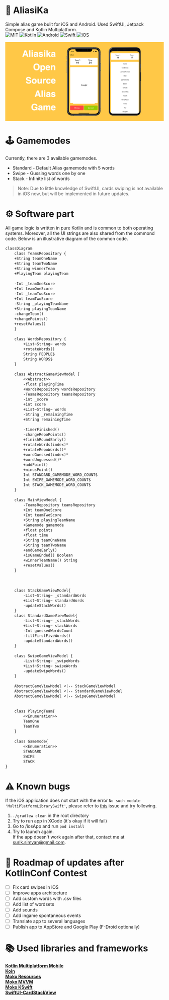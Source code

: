 
# 📱 AliasiKa
Simple alias game bulit for iOS and Android. Used SwiftUI, Jetpack Compose and Kotlin Multiplatform. <br>
![MIT](https://img.shields.io/badge/license-MIT-red?style=for-the-badge)
![Kotlin](https://img.shields.io/badge/kotlin-%237F52FF.svg?style=for-the-badge&logo=kotlin&logoColor=white)
![Android](https://img.shields.io/badge/Android-3DDC84?style=for-the-badge&logo=android&logoColor=white)
![Swift](https://img.shields.io/badge/swift-F54A2A?style=for-the-badge&logo=swift&logoColor=white) 
![iOS](https://img.shields.io/badge/iOS-000000?style=for-the-badge&logo=ios&logoColor=white)
<br>

![](https://github.com/surik-simyan/AliasiKa/blob/main/media/banner.jpg)

# 🕹️ Gamemodes
Currently, there are 3 available gamemodes.
 - Standard - Default Alias gamemode with 5 words
 - Swipe - Gussing words one by one
 - Stack - Infinite list of words

> Note: Due to little knowledge of SwiftUI, cards swiping is not available in iOS now, but will be implemented in future updates.

# ⚙️ Software part
All game logic is written in pure Kotlin and is common to both operating systems. Moreover, all the UI strings are also shared from the commond code. Below is an illustrative diagram of the common code.
```mermaid
classDiagram
    class TeamsRepository {
    +String teamOneName
    +String teamTwoName
    +String winnerTeam
    +PlayingTeam playingTeam
    
    -Int _teamOneScore
    +Int teamOneScore
    -Int _teamTwoScore
    +Int teamTwoScore
    -String _playingTeamName
    +String playingTeamName
    -changeTeam()
    +changePoints()
    +resetValues()
    }

    class WordsRepository {
        +List~String~ words
        +rotateWords()
        String PEOPLE$
        String WORDS$
    }

    class AbstractGameViewModel {
        <<Abstract>>
        -float playingTime
        +WordsRepository wordsRepository
        -TeamsRepository teamsRepository
        -int _score
        +int score
        +List~String~ words
        -String _remainingTime
        +String remainingTime

        -timerFinished()
        -changeRepoPoints()
        +finishRoundEarly()
        +rotateWords(index)*
        +rotateRepoWords()*
        +wordGuessed(index)*
        +wordUnguessed()*
        +addPoint()
        +minusPoint()
        Int STANDARD_GAMEMODE_WORD_COUNT$
        Int SWIPE_GAMEMODE_WORD_COUNT$
        Int STACK_GAMEMODE_WORD_COUNT$
    }

    class MainViewModel {
        -TeamsRepository teamsRepository
        +Int teamOneScore
        +Int teamTwoScore
        +String playingTeamName
        +Gamemode gamemode
        +float points
        +float time
        +String teamOneName
        +String teamTwoName
        +endGameEarly()
        +isGameEnded() Boolean
        +winnerTeamName() String
        +resetValues()
    }
    


    class StackGameViewModel{
        -List~String~ _standardWords
        +List~String~ standardWords
        -updateStackWords()
    }
    class StandardGameViewModel{
        -List~String~ _stackWords
        +List~String~ stackWords
        -Int guessedWordsCount
        -fillFirstFiveWords()
        -updateStandardWords()
    }
    
    class SwipeGameViewModel {
        -List~String~ _swipeWords
        +List~String~ swipeWords
        -updateSwipeWords()
    }

    AbstractGameViewModel <|-- StackGameViewModel
    AbstractGameViewModel <|-- StandardGameViewModel
    AbstractGameViewModel <|-- SwipeGameViewModel
    

    class PlayingTeam{
        <<Enumeration>>
        TeamOne
        TeamTwo   
    }  

    class Gamemode{
        <<Enumeration>>
        STANDARD
        SWIPE
        STACK 
}
```
# ⚠️ Known bugs
If the iOS application does not start with the error `No such module 'MultiPlatformLibrarySwift'`, please refer to [this](https://github.com/icerockdev/moko-kswift/issues/55#issuecomment-1200139522) issue and try following.
 1. `./gradlew clean` in the root directory
 2. Try to run app in XCode (it's okay if it will fail)
 3. Go to /iosApp and run `pod install`
 4. Try to launch again. <br>
If the app doesn't work again after that, contact me at surik.simyan@gmail.com.

# 📝 Roadmap of updates after KotlinConf Contest
- [ ] Fix card swipes in iOS
- [ ] Improve apps architecture
- [ ] Add custom words with .csv files
- [ ] Add list of wordsets
- [ ] Add sounds
- [ ] Add ingame spontaneous events
- [ ] Translate app to several languages
- [ ] Publish app to AppStore and Google Play (F-Droid optionally)

# 📚 Used libraries and frameworks
**[Kotlin Multiplatform Mobile](https://kotlinlang.org/lp/mobile/)** <br>
**[Koin](https://github.com/InsertKoinIO/koin)** <br>
**[Moko Resources](https://github.com/icerockdev/moko-resources)** <br>
**[Moko MVVM](https://github.com/icerockdev/moko-mvvm)** <br>
**[Moko KSwift](https://github.com/icerockdev/moko-kswift)** <br>
**[SwiftUI-CardStackView](https://github.com/dadalar/SwiftUI-CardStackView)** <br>



